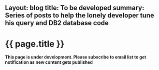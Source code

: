 Layout: blog
title: To be developed
summary: Series of posts to help the lonely developer tune his query and DB2 database code
---

# {{ page.title }}

__This page is under development. Please subscribe to email list to get notification as new content gets published__
